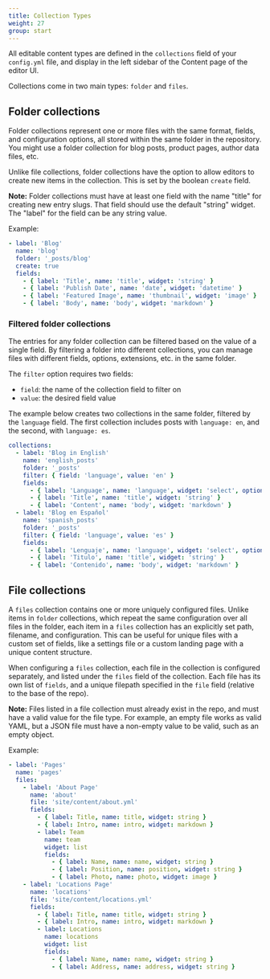 ```yaml
---
title: Collection Types
weight: 27
group: start
---
```


All editable content types are defined in the `collections` field of your `config.yml` file, and display in the left sidebar of the Content page of the editor UI.

Collections come in two main types: `folder` and `files`.

## Folder collections

Folder collections represent one or more files with the same format, fields, and configuration options, all stored within the same folder in the repository. You might use a folder collection for blog posts, product pages, author data files, etc.

Unlike file collections, folder collections have the option to allow editors to create new items in the collection. This is set by the boolean `create` field.

**Note:** Folder collections must have at least one field with the name "title" for creating new entry slugs. That field should use the default "string" widget. The "label" for the field can be any string value.

Example:

```yaml
- label: 'Blog'
  name: 'blog'
  folder: '_posts/blog'
  create: true
  fields:
    - { label: 'Title', name: 'title', widget: 'string' }
    - { label: 'Publish Date', name: 'date', widget: 'datetime' }
    - { label: 'Featured Image', name: 'thumbnail', widget: 'image' }
    - { label: 'Body', name: 'body', widget: 'markdown' }
```

### Filtered folder collections

The entries for any folder collection can be filtered based on the value of a single field. By filtering a folder into different collections, you can manage files with different fields, options, extensions, etc. in the same folder.

The `filter` option requires two fields:

- `field`: the name of the collection field to filter on
- `value`: the desired field value

The example below creates two collections in the same folder, filtered by the `language` field. The first collection includes posts with `language: en`, and the second, with `language: es`.

```yaml
collections:
  - label: 'Blog in English'
    name: 'english_posts'
    folder: '_posts'
    filter: { field: 'language', value: 'en' }
    fields:
      - { label: 'Language', name: 'language', widget: 'select', options: ['en', 'es'] }
      - { label: 'Title', name: 'title', widget: 'string' }
      - { label: 'Content', name: 'body', widget: 'markdown' }
  - label: 'Blog en Español'
    name: 'spanish_posts'
    folder: '_posts'
    filter: { field: 'language', value: 'es' }
    fields:
      - { label: 'Lenguaje', name: 'language', widget: 'select', options: ['en', 'es'] }
      - { label: 'Titulo', name: 'title', widget: 'string' }
      - { label: 'Contenido', name: 'body', widget: 'markdown' }
```

## File collections

A `files` collection contains one or more uniquely configured files. Unlike items in `folder` collections, which repeat the same configuration over all files in the folder, each item in a `files` collection has an explicitly set path, filename, and configuration. This can be useful for unique files with a custom set of fields, like a settings file or a custom landing page with a unique content structure.

When configuring a `files` collection, each file in the collection is configured separately, and listed under the `files` field of the collection. Each file has its own list of `fields`, and a unique filepath specified in the `file` field (relative to the base of the repo).

**Note:** Files listed in a file collection must already exist in the repo, and must have a valid value for the file type. For example, an empty file works as valid YAML, but a JSON file must have a non-empty value to be valid, such as an empty object.

Example:

```yaml
- label: 'Pages'
  name: 'pages'
  files:
    - label: 'About Page'
      name: 'about'
      file: 'site/content/about.yml'
      fields:
        - { label: Title, name: title, widget: string }
        - { label: Intro, name: intro, widget: markdown }
        - label: Team
          name: team
          widget: list
          fields:
            - { label: Name, name: name, widget: string }
            - { label: Position, name: position, widget: string }
            - { label: Photo, name: photo, widget: image }
    - label: 'Locations Page'
      name: 'locations'
      file: 'site/content/locations.yml'
      fields:
        - { label: Title, name: title, widget: string }
        - { label: Intro, name: intro, widget: markdown }
        - label: Locations
          name: locations
          widget: list
          fields:
            - { label: Name, name: name, widget: string }
            - { label: Address, name: address, widget: string }
```
